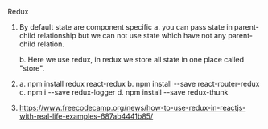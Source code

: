 Redux
1. By default state are component specific
    a. you can pass state in parent-child relationship
    but we can not use state which have not any parent-child relation.

    b. Here we use redux, in redux we store all state in one place called "store".

2. 
    a. npm install redux react-redux
    b. npm install --save react-router-redux
    c. npm i --save redux-logger
    d. npm install --save redux-thunk

3.  https://www.freecodecamp.org/news/how-to-use-redux-in-reactjs-with-real-life-examples-687ab4441b85/